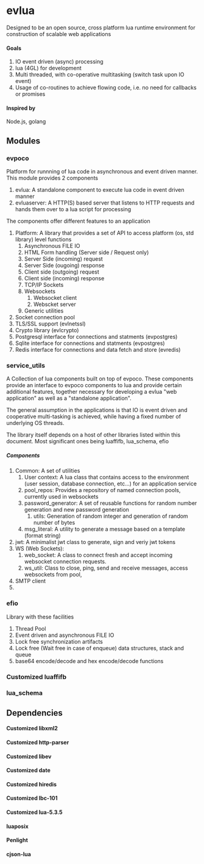 # evlua

Designed to be an open source, cross platform lua runtime environment for construction of scalable web applications

#### Goals
1. IO event driven (async) processing
2. lua (4GL) for development
3. Multi threaded, with co-operative multitasking (switch task upon IO event)
4. Usage of co-routines to achieve flowing code, i.e. no need for callbacks or promises

#### Inspired by
Node.js, golang


## Modules
### evpoco
Platform for runnning of lua code in asynchronous and event driven manner. This module provides 2 components

1. evlua: A standalone component to execute lua code in event driven manner
2. evluaserver: A HTTP(S) based server that listens to HTTP requests and hands them over to a lua script for processing

The components offer different features to an application

1. Platform: A library that provides a set of API to access platform (os, std library) level functions
	1. Asynchronous FILE IO
	2. HTML Form handling (Server side / Request only)
	3. 	Server Side (incoming) request
	4. 	Server Side (ougoing) response
	5. Client side (outgoing) request
	6. Client side (incoming) response
	7. TCP/IP Sockets
	8. Websockets
		1. Websocket client
		2. Webscket server
	9. Generic utilities
2. Socket connection pool
3. TLS/SSL support (evlnetssl)
4. Crypto library (evlcrypto)
5. Postgresql interface for connections and statments (evpostgres)
6. Sqlite interface for connections and statments (evpostgres)
7. Redis interface for connections and data fetch and store (evredis)
 

### service_utils
A Collection of lua components built on top of evpoco. These components provide an interface to evpoco components to lua and provide certain additional features, together necessary for developing a evlua "web application" as well as a "standalone application".

The general assumption in the applications is that IO is event driven and cooperative multi-tasking is achieved, while having a fixed number of underlying OS threads.

The library itself depends on a host of other libraries listed within this document. Most significant ones being luaffifb, lua_schema, efio

##### Components
1. Common: A set of utilities
	1. User context: A lua class that contains access to the environment (user session, database connection, etc...) for an application service
	2. pool_repos: Provides a repository of named connection pools, currently used in websockets
	3. password_generator: A set of reusable functions for random number generation and new password generation
		1. utils: Generation of random integer and generation of random number of bytes
	4. msg_literal: A utility to generate a message based on a template (format string)
2. jwt: A minimalist jwt class to generate, sign and veriy jwt tokens
3. WS (Web Sockets):
	1. web_socket: A class to connect fresh and accept incoming websocket connection requests.
	2. ws_util: Class to close, ping, send and receive messages, access websockets from pool, 
4. SMTP client
5. 

### efio
Library with these facilities 

1. Thread Pool
2. Event driven and asynchronous FILE IO
3. Lock free synchronization artifacts
4. Lock free (Wait free in case of enqueue) data structures, stack and queue
5. base64 encode/decode and hex encode/decode functions


### Customized luaffifb


### lua_schema


## Dependencies

#### Customized libxml2

#### Customized http-parser

#### Customized libev

#### Customized date

#### Customized hiredis

#### Customized lbc-101

#### Customized lua-5.3.5

#### luaposix

#### Penlight

#### cjson-lua


